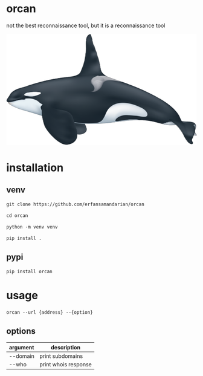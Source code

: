 # orcan 
not the best reconnaissance tool, but it is a reconnaissance tool

<div align="center">

[![orca](docs/orca.png)](https://erfansamandarian.com/orcan)

</div>

# installation 

## venv

```
git clone https://github.com/erfansamandarian/orcan
```

```
cd orcan
```

```
python -m venv venv
```

```
pip install .
```

## pypi

```
pip install orcan
```

# usage

```
orcan --url {address} --{option}
```

## options

| **argument** | **description**      |
|--------------|----------------------|
| --domain     | print subdomains     |
| --who        | print whois response |
